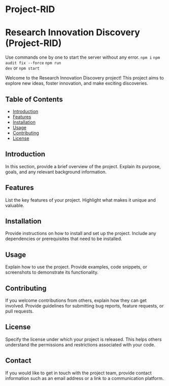 # Project-RID
# Research Innovation Discovery (Project-RID)

Use commands one by one to start the server without any error.
<code>npm i</code>
<code>npm audit fix --force</code>
<code>npm run dev</code> or <code>npm start</code>

Welcome to the Research Innovation Discovery project! This project aims to explore new ideas, foster innovation, and make exciting discoveries. 

## Table of Contents
- [Introduction](#introduction)
- [Features](#features)
- [Installation](#installation)
- [Usage](#usage)
- [Contributing](#contributing)
- [License](#license)

## Introduction
In this section, provide a brief overview of the project. Explain its purpose, goals, and any relevant background information.

## Features
List the key features of your project. Highlight what makes it unique and valuable.

## Installation
Provide instructions on how to install and set up the project. Include any dependencies or prerequisites that need to be installed.

## Usage
Explain how to use the project. Provide examples, code snippets, or screenshots to demonstrate its functionality.

## Contributing
If you welcome contributions from others, explain how they can get involved. Provide guidelines for submitting bug reports, feature requests, or pull requests.

## License
Specify the license under which your project is released. This helps others understand the permissions and restrictions associated with your code.

## Contact
If you would like to get in touch with the project team, provide contact information such as an email address or a link to a communication platform.

